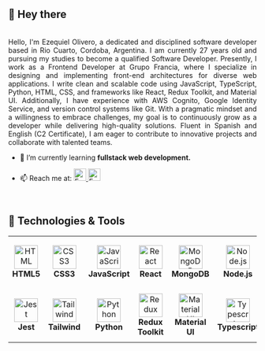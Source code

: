  ## 👋 Hey there


<br />

<div align="justify">
   Hello, I'm Ezequiel Olivero, a dedicated and disciplined software developer based in Rio Cuarto, Cordoba, Argentina. I am currently 27 years old and pursuing my studies to become a qualified Software Developer. Presently, I work as a Frontend Developer at Grupo Francia, where I specialize in designing and implementing front-end architectures for diverse web applications. I write clean and scalable code using JavaScript, TypeScript, Python, HTML, CSS, and frameworks like React, Redux Toolkit, and Material UI. Additionally, I have experience with AWS Cognito, Google Identity Service, and version control systems like Git. With a pragmatic mindset and a willingness to embrace challenges, my goal is to continuously grow as a developer while delivering high-quality solutions. Fluent in Spanish and English (C2 Certificate), I am eager to contribute to innovative projects and collaborate with talented teams.
</div>

- 🌱 I’m currently learning **fullstack web development.**

- 📫 Reach me at: 
        <a href="https://www.instagram.com/eze_olivero/">
      <img alt="Ezequiel Instagram" width="25px" src="https://raw.githubusercontent.com/hussainweb/hussainweb/main/icons/instagram.png" />
       </a>
    <a href="https://www.linkedin.com/in/ezequiel-olivero-4905ba228/">
      <img alt="Ezequiel LinkedIN" width="25px" src="https://raw.githubusercontent.com/peterthehan/peterthehan/master/assets/linkedin.svg"        />
    </a>

<br />

## 🔧 Technologies & Tools

<table>
  <tr>
    <td align="center" height="108" width="108">
      <img
        src="https://cdn.jsdelivr.net/gh/devicons/devicon/icons/html5/html5-plain.svg"
        width="48"
        height="48"
        alt="HTML"
      />
      <br /><strong>HTML5</strong>
    </td>
    <td align="center" height="108" width="108">
      <img
        src="https://cdn.jsdelivr.net/gh/devicons/devicon/icons/css3/css3-plain.svg"
        width="48"
        height="48"
        alt="CSS3"
      />
      <br /><strong>CSS3</strong>
    </td>
    <td align="center" height="108" width="108">
      <img
        src="https://cdn.jsdelivr.net/gh/devicons/devicon/icons/javascript/javascript-plain.svg"
        width="48"
        height="48"
        alt="JavaScript"
      />
      <br /><strong>JavaScript</strong>
    </td>
    <td align="center" height="108" width="108">
      <img
        src="https://cdn.jsdelivr.net/gh/devicons/devicon/icons/react/react-original.svg"
        width="48"
        height="48"
        alt="React"
      />
      <br /><strong>React</strong>
    </td>
    </td>
    <td align="center" height="108" width="108">
      <img
        src="https://cdn.jsdelivr.net/gh/devicons/devicon/icons/mongodb/mongodb-original.svg"
        width="48"
        height="48"
        alt="MongoDB"
      />
      <br /><strong>MongoDB</strong>
    </td>
        <td align="center" height="108" width="108">
      <img
        src="https://cdn.jsdelivr.net/gh/devicons/devicon/icons/nodejs/nodejs-original.svg"
        width="48"
        height="48"
        alt="Node.js"
      />
      <br /><strong>Node.js</strong>
    </td>
    <td align="center" height="108" width="108">
      <img
        src="https://cdn.jsdelivr.net/gh/devicons/devicon/icons/express/express-original.svg"
        width="48"
        height="48"
        alt="Express"
      />
      <br /><strong>Express</strong>
    </td>
    <td align="center" height="108" width="108">
      <img
        src="https://cdn.jsdelivr.net/gh/devicons/devicon/icons/git/git-original.svg"
        width="48"
        height="48"
        alt="Git"
      />
      <br /><strong>Git</strong>
    </td>
  </tr>
  <tr>
    <td align="center" height="108" width="108">
      <img
        src="https://cdn.jsdelivr.net/gh/devicons/devicon/icons/jest/jest-plain.svg"
        width="48"
        height="48"
        alt="Jest"
      />
      <br /><strong>Jest</strong>
    </td>
    <td align="center" height="108" width="108">
      <img
        src="https://upload.wikimedia.org/wikipedia/commons/d/d5/Tailwind_CSS_Logo.svg"
        width="48"
        height="48"
        alt="Tailwind"
      />
      <br /><strong>Tailwind</strong>
    </td>
    <td align="center" height="108" width="108">
      <img
        src="https://upload.wikimedia.org/wikipedia/commons/c/c3/Python-logo-notext.svg"
        width="48"
        height="48"
        alt="Python"
      />
      <br /><strong>Python</strong>
    </td>
        <td align="center" height="108" width="108">
      <img
        src="https://cdn.worldvectorlogo.com/logos/redux.svg"
        width="48"
        height="48"
        alt="Redux"
      />
      <br /><strong>Redux Toolkit</strong>
    </td>
    <td align="center" height="108" width="108">
      <img
        src="https://cdn.worldvectorlogo.com/logos/material-ui-1.svg"
        width="48"
        height="48"
        alt="Material UI"
      />
      <br /><strong>Material UI</strong>
    </td>
    <td align="center" height="108" width="108">
      <img
        src="https://upload.wikimedia.org/wikipedia/commons/4/4c/Typescript_logo_2020.svg"
        width="48"
        height="48"
        alt="Typescript"
      />
      <br /><strong>Typescript</strong>
    </td>
  <td align="center" height="108" width="108">
      <img
        src="https://upload.wikimedia.org/wikipedia/commons/f/fa/Microsoft_Azure.svg"
        width="48"
        height="48"
        alt="Azure Dev"
      />
      <br /><strong>Azure Dev</strong>
    </td>
 <td align="center" height="108" width="108">
      <img
        src="https://upload.wikimedia.org/wikipedia/commons/c/c3/Python-logo-notext.svg"
        width="48"
        height="48"
        alt="Python"
      />
      <br /><strong>Python</strong>
    </td>
  </tr>
</table>

